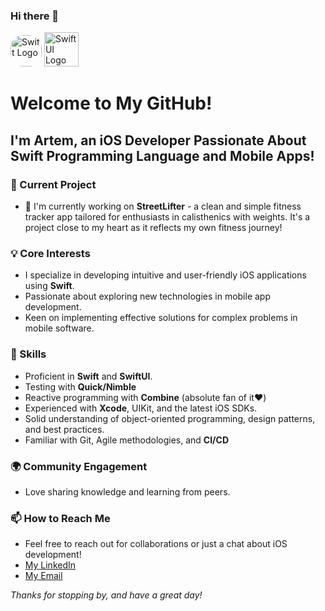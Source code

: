 ### Hi there 👋
   <p>
    <img src="https://w7.pngwing.com/pngs/70/772/png-transparent-swift-apple-worldwide-developers-conference-software-developer-apple-orange-logo-computer-wallpaper.png" alt="Swift Logo" width="50" style="border-radius: 20px;"/>
    <img src="https://developer.apple.com/assets/elements/icons/swiftui/swiftui-96x96_2x.png" alt="SwiftUI Logo" width="55"/>
</p>



# Welcome to My GitHub!

## I'm Artem, an iOS Developer Passionate About Swift Programming Language and Mobile Apps!

### 📱 Current Project
- 🔭 I'm currently working on **StreetLifter** - a clean and simple fitness tracker app tailored for enthusiasts in calisthenics with weights. It's a project close to my heart as it reflects my own fitness journey!

### 💡 Core Interests
- I specialize in developing intuitive and user-friendly iOS applications using **Swift**.
- Passionate about exploring new technologies in mobile app development.
- Keen on implementing effective solutions for complex problems in mobile software.

### 🚀 Skills
- Proficient in **Swift** and **SwiftUI**.
- Testing with **Quick/Nimble**
- Reactive programming with **Combine** (absolute fan of it❤️)
- Experienced with **Xcode**, UIKit, and the latest iOS SDKs.
- Solid understanding of object-oriented programming, design patterns, and best practices.
- Familiar with Git, Agile methodologies, and **CI/CD**

### 🌍 Community Engagement
- Love sharing knowledge and learning from peers.

### 📫 How to Reach Me
- Feel free to reach out for collaborations or just a chat about iOS development!
- [My LinkedIn](Your-LinkedIn-URL)
- [My Email](Your-Email)

_Thanks for stopping by, and have a great day!_

